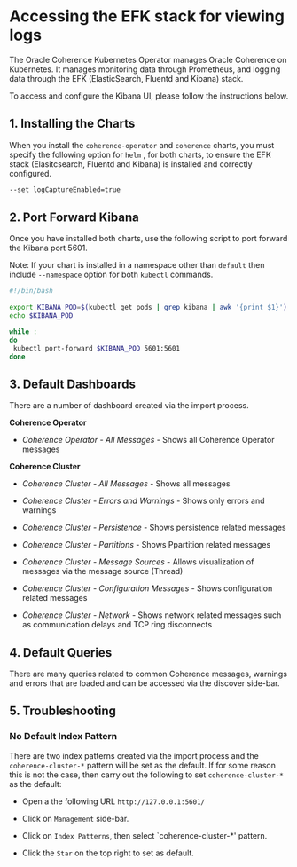 # Accessing the EFK stack for viewing logs

The Oracle Coherence Kubernetes Operator manages Oracle Coherence on Kubernetes.
It manages monitoring data through Prometheus, and logging data through the EFK
(ElasticSearch, Fluentd and Kibana) stack.

To access and configure the Kibana UI, please follow the instructions below.

## 1. Installing the Charts

When you install the `coherence-operator` and `coherence` charts, you must specify the following
option for `helm` , for both charts, to ensure the EFK stack (Elasitcsearch, Fluentd and Kibana) 
is installed and correctly configured.

```bash
--set logCaptureEnabled=true 
```

## 2. Port Forward Kibana

Once you have installed both charts, use the following script to port forward the Kibana port 5601.

Note: If your chart is installed in a namespace other than `default`
then include `--namespace` option for both `kubectl` commands.

```bash
#!/bin/bash
  
export KIBANA_POD=$(kubectl get pods | grep kibana | awk '{print $1}')
echo $KIBANA_POD

while :
do
 kubectl port-forward $KIBANA_POD 5601:5601
done

```

## 3. Default Dashboards

There are a number of dashboard created via the import process.

**Coherence Operator**

* *Coherence Operator - All Messages* - Shows all Coherence Operator messages

**Coherence Cluster**

* *Coherence Cluster - All Messages* - Shows all messages

* *Coherence Cluster - Errors and Warnings* - Shows only errors and warnings

* *Coherence Cluster - Persistence* - Shows persistence related messages 

* *Coherence Cluster - Partitions* - Shows Ppartition related messages 

* *Coherence Cluster - Message Sources* - Allows visualization of messages via the message source (Thread)

* *Coherence Cluster - Configuration Messages* - Shows configuration related messages

* *Coherence Cluster - Network* - Shows network related messages such as communication delays and TCP ring disconnects 

## 4. Default Queries

There are many queries related to common Coherence messages, warnings and errors that are 
loaded and can be accessed via the discover side-bar.

## 5. Troubleshooting

### No Default Index Pattern

There are two index patterns created via the import process and the `coherence-cluster-*` pattern
will be set as the default. If for some reason this is not the case, then carry out the following
to set `coherence-cluster-*` as the default:

* Open a the following URL `http://127.0.0.1:5601/`

* Click on `Management` side-bar.

* Click on `Index Patterns`, then select `coherence-cluster-*' pattern.

* Click the `Star` on the top right to set as default.

